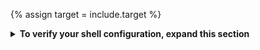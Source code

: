 {% assign target = include.target %}

<details markdown="1">
<summary><strong>To verify your shell configuration, expand this section</strong></summary>

Like most UNIX-like operating system, macOS can support multiple shells,
like `bash`, `zsh`, and `sh`.

As of the October 2019 release of macOS Catalina (macOS 10.15),
Zsh or `zsh` is the default shell for macOS.

#### Check and set `zsh` as default
{:.no_toc}

1. To verify `zsh` has been installed and set as
   the default macOS shell, run the following commands.

    ```terminal
    $ which zsh; dscl . -read ~/ UserShell
    ```

    {{terminal}} should print the following as its response.

    ```terminal
    /bin/zsh
    UserShell: /bin/zsh
    ```

1. If you need to install `zsh`, run the following command.

    ```terminal
    $ brew install zsh
    ```

   To check if your install succeeded,
   run the command in the previous step after installing `zsh`.

1. If you need to change your default shell to `zsh`, run the following command.

    ```terminal
    $ chsh -s `which zsh`
    ```


To learn more about macOS and `zsh`, check out
[Use zsh as the default shell on your Mac][zsh-mac] in the macOS
documentation.

</details>

